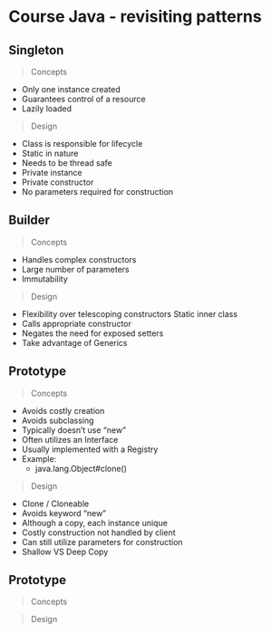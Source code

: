 # Course Java - revisiting patterns

## Singleton

> Concepts
- Only one instance created
- Guarantees control of a resource
- Lazily loaded

> Design
- Class is responsible for lifecycle
- Static in nature
- Needs to be thread safe
- Private instance
- Private constructor
- No parameters required for construction

## Builder

> Concepts
- Handles complex constructors
- Large number of parameters
- Immutability

> Design 
- Flexibility over telescoping constructors Static inner class
- Calls appropriate constructor
- Negates the need for exposed setters
- Take advantage of Generics

## Prototype

> Concepts
- Avoids costly creation
- Avoids subclassing
- Typically doesn’t use “new”
- Often utilizes an Interface
- Usually implemented with a Registry
- Example:
    - java.lang.Object#clone() 

> Design
- Clone / Cloneable
- Avoids keyword “new”
- Although a copy, each instance unique
- Costly construction not handled by client
- Can still utilize parameters for construction
- Shallow VS Deep Copy

## Prototype

> Concepts

> Design
